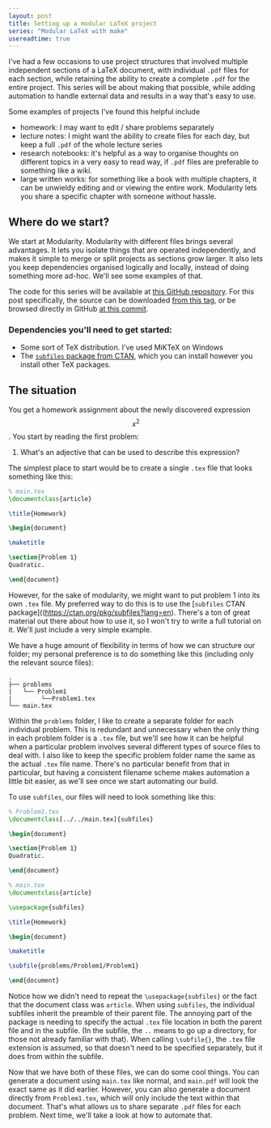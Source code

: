 ```yaml
---
layout: post
title: Setting up a modular LaTeX project
series: "Modular LaTeX with make"
usereadtime: true
---
```

I've had a few occasions to use project structures that involved multiple independent sections of a
LaTeX document, with individual `.pdf` files for each section, while retaining the ability to create a complete `.pdf`
for the entire project. This series will be about making that possible, while adding automation to handle external data
and results in a way that's easy to use.

Some examples of projects I've found this helpful include
* homework: I may want to edit / share problems separately
* lecture notes: I might want the ability to create files for each day, but keep a full `.pdf` of the whole lecture
series
* research notebooks: it's helpful as a way to organise thoughts on different topics in a very easy to read way, if
`.pdf` files are preferable to something like a wiki.
* large written works: for something like a book with multiple chapters, it can be unwieldy editing and or viewing the
entire work. Modularity lets you share a specific chapter with someone without hassle.

## Where do we start?

We start at Modularity.
Modularity with different files brings several advantages. It lets you isolate things that are operated independently,
and makes it simple to merge or split projects as sections grow larger. It also lets you keep dependencies organised
logically and locally, instead of doing something more ad-hoc. We'll see some examples of that.

The code for this series will be available at [this GitHub repository](https://github.com/dmallubhotla/modular_latex/).
For this post specifically, the source can be downloaded
[from this tag](https://github.com/dmallubhotla/modular_latex/releases/tag/part1), or be browsed directly in GitHub
[at this commit](https://github.com/dmallubhotla/modular_latex/tree/4445ffb73cea4b99b75470f2ba2ce3e48fe67584).

### Dependencies you'll need to get started:
* Some sort of TeX distribution. I've used MiKTeX on Windows
* The [`subfiles` package from CTAN](https://ctan.org/pkg/subfiles?lang=en), which you can install however you install
other TeX packages.

## The situation

You get a homework assignment about the newly discovered expression $$x^2$$. You start by reading the first problem:
1. What's an adjective that can be used to describe this expression?

The simplest place to start would be to create a single `.tex` file that looks something like this:
```tex
% main.tex
\documentclass{article}

\title{Homework}

\begin{document}

\maketitle

\section{Problem 1}
Quadratic.

\end{document}
```

However, for the sake of modularity, we might want to put problem 1 into its own `.tex` file. My preferred way to do this
is to use the [`subfiles` CTAN package]((https://ctan.org/pkg/subfiles?lang=en). There's a ton of great material out
there about how to use it, so I won't try to write a full tutorial on it. We'll just include a very simple example.

We have a huge amount of flexibility in terms of how we can structure our folder; my personal preference is to do
something like this (including only the relevant source files):
```
.
├── problems
|   └── Problem1
|        └──Problem1.tex
└── main.tex
```
Within the `problems` folder, I like to create a separate folder for each individual problem. This is redundant and
unnecessary when the only thing in each problem folder is a `.tex` file, but we'll see how it can be helpful when a
particular problem involves several different types of source files to deal with. I also like to keep the specific
problem folder name the same as the actual `.tex` file name. There's no particular benefit from that in particular,
but having a consistent filename scheme makes automation a little bit easier, as we'll see once we start automating our
build.

To use `subfiles`, our files will need to look something like this:
```tex
% Problem1.tex
\documentclass[../../main.tex]{subfiles}

\begin{document}

\section{Problem 1}
Quadratic.

\end{document}
```

```tex
% main.tex
\documentclass{article}

\usepackage{subfiles}

\title{Homework}

\begin{document}

\maketitle

\subfile{problems/Problem1/Problem1}

\end{document}
```

Notice how we didn't need to repeat the `\usepackage{subfiles}` or the fact that the document class was `article`. When
using `subfiles`, the individual subfiles inherit the preamble of their parent file. The annoying part of the package
is needing to specify the actual `.tex` file location in both the parent file and in the subfile. (In the subfile, the
`..` means to go up a directory, for those not already familiar with that). When calling `\subfile{}`, the `.tex` file
extension is assumed, so that doesn't need to be specified separately, but it does from within the subfile.

Now that we have both of these files, we can do some cool things. You can generate a document using `main.tex` like normal,
and `main.pdf` will look the exact same as it did earlier. However, you can also generate a document directly from
`Problem1.tex`, which will only include the text within that document. That's what allows us to share separate `.pdf`
files for each problem. Next time, we'll take a look at how to automate that.